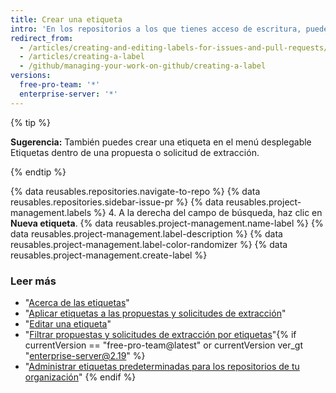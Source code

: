```yaml
---
title: Crear una etiqueta
intro: 'En los repositorios a los que tienes acceso de escritura, puedes crear etiquetas para organizar las propuestas y solicitudes de extracción.'
redirect_from:
  - /articles/creating-and-editing-labels-for-issues-and-pull-requests/
  - /articles/creating-a-label
  - /github/managing-your-work-on-github/creating-a-label
versions:
  free-pro-team: '*'
  enterprise-server: '*'
---
```

{% tip %}

**Sugerencia:** También puedes crear una etiqueta en el menú desplegable Etiquetas dentro de una propuesta o solicitud de extracción.

{% endtip %}

{% data reusables.repositories.navigate-to-repo %}
{% data reusables.repositories.sidebar-issue-pr %}
{% data reusables.project-management.labels %}
4. A la derecha del campo de búsqueda, haz clic en **Nueva etiqueta**.
{% data reusables.project-management.name-label %}
{% data reusables.project-management.label-description %}
{% data reusables.project-management.label-color-randomizer %}
{% data reusables.project-management.create-label %}

### Leer más

- "[Acerca de las etiquetas](/articles/about-labels)"
- "[Aplicar etiquetas a las propuestas y solicitudes de extracción](/articles/applying-labels-to-issues-and-pull-requests)"
- "[Editar una etiqueta](/articles/editing-a-label)"
- "[Filtrar propuestas y solicitudes de extracción por etiquetas](/articles/filtering-issues-and-pull-requests-by-labels)"{% if currentVersion == "free-pro-team@latest" or currentVersion ver_gt "enterprise-server@2.19" %}
- "[Administrar etiquetas predeterminadas para los repositorios de tu organización](/articles/managing-default-labels-for-repositories-in-your-organization)"
{% endif %}

